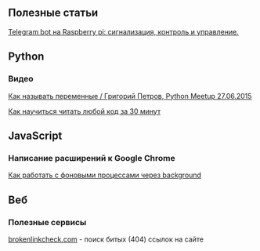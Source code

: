 ## Полезные статьи

[Telegram bot на Raspberry pi: сигнализация, контроль и управление.](http://home-smart-home.ru/telegram-bot-raspberry-pi-signalizaciiya-control/)

## Python

### Видео

[Как называть переменные / Григорий Петров, Python Meetup 27.06.2015](https://www.youtube.com/watch?v=z5WkDQVeYU4)

[Как научиться читать любой код за 30 минут](https://www.youtube.com/watch?v=gaoc9MPZ4bw)

## JavaScript

### Написание расширений к Google Chrome

[Как работать с фоновыми процессами через background](http://qaru.site/questions/1182170/chromeextensiongetbackgroundpage-function-example)

## Веб

### Полезные сервисы

[brokenlinkcheck.com](https://www.brokenlinkcheck.com) - поиск битых (404) ссылок на сайте